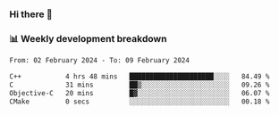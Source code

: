 ### Hi there 👋

### 📊 Weekly development breakdown
<!--START_SECTION:waka-->

```txt
From: 02 February 2024 - To: 09 February 2024

C++           4 hrs 48 mins   █████████████████████░░░░   84.49 %
C             31 mins         ██▒░░░░░░░░░░░░░░░░░░░░░░   09.26 %
Objective-C   20 mins         █▓░░░░░░░░░░░░░░░░░░░░░░░   06.07 %
CMake         0 secs          ░░░░░░░░░░░░░░░░░░░░░░░░░   00.18 %
```

<!--END_SECTION:waka-->

